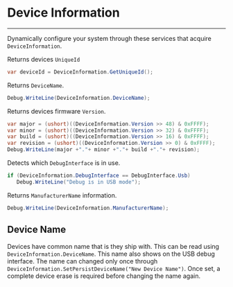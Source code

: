# Device Information
---

Dynamically configure your system through these services that acquire `DeviceInformation`.

Returns devices `UniqueId`
```cs
var deviceId = DeviceInformation.GetUniqueId();
```

Returns `DeviceName`.
```cs
Debug.WriteLine(DeviceInformation.DeviceName);
```

Returns devices firmware `Version`.
```cs
var major = (ushort)((DeviceInformation.Version >> 48) & 0xFFFF);
var minor = (ushort)((DeviceInformation.Version >> 32) & 0xFFFF);
var build = (ushort)((DeviceInformation.Version >> 16) & 0xFFFF);
var revision = (ushort)((DeviceInformation.Version >> 0) & 0xFFFF);
Debug.WriteLine(major +"."+ minor +"."+ build +"."+ revision);
```

Detects which `DebugInterface` is in use.
```cs
if (DeviceInformation.DebugInterface == DebugInterface.Usb)
   Debug.WriteLine("Debug is in USB mode");
```

Returns `ManufacturerName` information.  
```cs
Debug.WriteLine(DeviceInformation.ManufacturerName);
```

## Device Name
Devices have common name that is they ship with. This can be read using `DeviceInformation.DeviceName`. This name also shows on the USB debug interface. The name can changed only once through `DeviceInformation.SetPersistDeviceName("New Device Name")`. Once set, a complete device erase is required before changing the name again.
